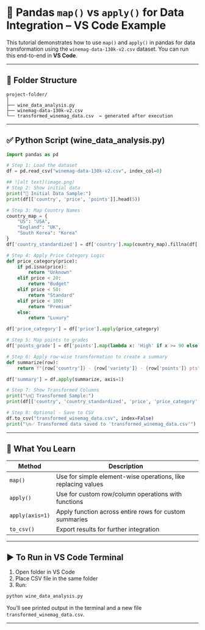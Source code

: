 
# 🐼 Pandas `map()` vs `apply()` for Data Integration – VS Code Example

This tutorial demonstrates how to use `map()` and `apply()` in pandas for data transformation using the `winemag-data-130k-v2.csv` dataset. You can run this end-to-end in **VS Code**.

---

## 📁 Folder Structure

```
project-folder/
│
├── wine_data_analysis.py
├── winemag-data-130k-v2.csv
└── transformed_winemag_data.csv  ← generated after execution
```

---

## ✅ Python Script (wine_data_analysis.py)

```python
import pandas as pd

# Step 1: Load the dataset
df = pd.read_csv("winemag-data-130k-v2.csv", index_col=0)

## ![alt text](image.png)
# Step 2: Show initial data
print("🔹 Initial Data Sample:")
print(df[['country', 'price', 'points']].head(5))

# Step 3: Map Country Names
country_map = {
    "US": "USA",
    "England": "UK",
    "South Korea": "Korea"
}
df['country_standardized'] = df['country'].map(country_map).fillna(df['country'])

# Step 4: Apply Price Category Logic
def price_category(price):
    if pd.isna(price):
        return "Unknown"
    elif price < 20:
        return "Budget"
    elif price < 50:
        return "Standard"
    elif price < 100:
        return "Premium"
    else:
        return "Luxury"

df['price_category'] = df['price'].apply(price_category)

# Step 5: Map points to grades
df['points_grade'] = df['points'].map(lambda x: 'High' if x >= 90 else 'Low')

# Step 6: Apply row-wise transformation to create a summary
def summarize(row):
    return f"{row['country']} - {row['variety']} - {row['points']} pts"

df['summary'] = df.apply(summarize, axis=1)

# Step 7: Show Transformed Columns
print("\n🔸 Transformed Sample:")
print(df[['country', 'country_standardized', 'price', 'price_category', 'points', 'points_grade', 'summary']].head(10))

# Step 8: Optional - Save to CSV
df.to_csv("transformed_winemag_data.csv", index=False)
print("\n✅ Transformed data saved to 'transformed_winemag_data.csv'")
```

---

## 🧠 What You Learn

| Method      | Description                                      |
|-------------|--------------------------------------------------|
| `map()`     | Use for simple element-wise operations, like replacing values |
| `apply()`   | Use for custom row/column operations with functions |
| `apply(axis=1)` | Apply function across entire rows for custom summaries |
| `to_csv()`  | Export results for further integration           |

---

## ▶️ To Run in VS Code Terminal

1. Open folder in VS Code
2. Place CSV file in the same folder
3. Run:
```bash
python wine_data_analysis.py
```

You’ll see printed output in the terminal and a new file `transformed_winemag_data.csv`.

---
